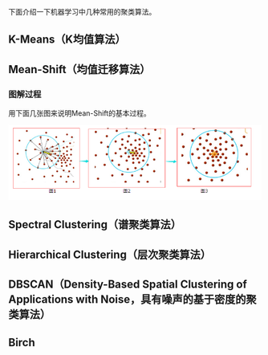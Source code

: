 下面介绍一下机器学习中几种常用的聚类算法。

## K-Means（K均值算法）

## Mean-Shift（均值迁移算法）

### 图解过程

用下面几张图来说明Mean-Shift的基本过程。

![](./image/cluster-mean-shift.png)

## Spectral Clustering（谱聚类算法）

## Hierarchical Clustering（层次聚类算法）

## DBSCAN（Density-Based Spatial Clustering of Applications with Noise，具有噪声的基于密度的聚类算法）

## Birch

